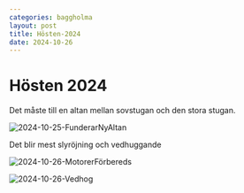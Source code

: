 ```yaml
---
categories: baggholma
layout: post
title: Hösten-2024
date: 2024-10-26
---
```


# Hösten 2024

Det måste till en altan mellan sovstugan och den stora stugan.

![2024-10-25-FunderarNyAltan](/assets/2024-10-25-FunderarNyAltan.jpeg)

Det blir mest slyröjning och vedhuggande

![2024-10-26-MotorerFörbereds](/assets/2024-10-26-MotorerFörbereds.jpeg)

![2024-10-26-Vedhog](/assets/2024-10-26-Vedhog.jpeg)
